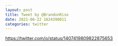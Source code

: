 ```yaml
--- 
layout: post 
title: Tweet by @BrandonRiso 
date: 2021-06-22 1624390011 
categories: twitter 
--- 
```

https://twitter.com/o/status/1407419809822875653